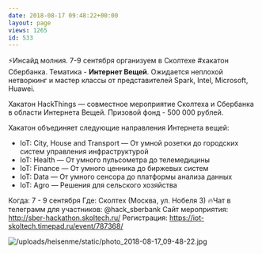 ```yaml
---
date: 2018-08-17 09:48:22+00:00
layout: page
views: 1265
id: 533
---
```


⚡Инсайд молния. 7-9 сентября организуем в Сколтехе #хакатон Сбербанка. Тематика - **Интернет Вещей**. Ожидается неплохой нетворкинг и мастер классы от представителей Spark, Intel, Microsoft, Huawei.

Хакатон HackThings —  совместное мероприятие Сколтеха и Сбербанка в области Интернета Вещей. Призовой фонд - 500 000 рублей. 

Хакатон объединяет следующие направления Интернета вещей:
* IoT: City, House and Transport — От умной розетки до городских систем управления инфраструктурой
* IoT: Health — От умного пульсометра до телемедицины 
* IoT: Finance — От умного ценника до биржевых систем 
* IoT: Data — От умного сенсора до платформы анализа данных 
* IoT: Agro — Решения для сельского хозяйства 

Когда: 7 - 9 сентября
Где: Сколтех  (Москва, ул. Нобеля 3)
🔥Чат в телеграмм для участников: @hack_sberbank
Сайт мероприятия: http://sber-hackathon.skoltech.ru/
Регистрация: https://iot-skoltech.timepad.ru/event/787368/



![/uploads/heisenme/static/photo_2018-08-17_09-48-22.jpg](/uploads/heisenme/static/photo_2018-08-17_09-48-22.jpg)
